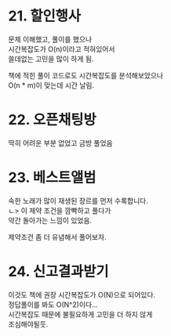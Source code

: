 # 21. 할인행사
문제 이해했고, 풀이를 했으나  
시간복잡도가 O(n)이라고 적혀있어서  
쓸데없는 고민을 많이 하게 됨.  

책에 적힌 풀이 코드로도 시간복잡도를 분석해보았으나    
O(n * m)이 맞는데 시간 날림.

# 22. 오픈채팅방
딱히 어려운 부분 없었고 금방 풀었음

# 23. 베스트앨범
속한 노래가 많이 재생된 장르를 먼저 수록합니다.  
ㄴ> 이 제약 조건을 깜빡하고 풀다가  
약간 돌아가는 느낌이 있었음.  

제약조건 좀 더 유념해서 풀어보자.

# 24. 신고결과받기
이것도 책에 권장 시간복잡도가 O(N)으로 되어있다.  
정답풀이를 봐도 O(N^2)이다...  
시간복잡도 때문에 불필요하게 고민을 더 하지 않게  
조심해야될듯.
